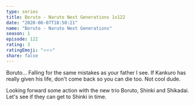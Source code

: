 ```yaml
--- 
type: series 
title: Boruto - Naruto Next Generations 1x122 
date: "2020-06-07T18:50:21" 
name: "Boruto - Naruto Next Generations" 
season: 1 
episode: 122 
rating: 3 
ratingEmoji: "⭐️⭐️⭐️" 
share: false 
---
```


Boruto... Falling for the same mistakes as your father I see. If Kankuro has really given his life, don't come back so you can die too. Not cool dude.

Looking forward some action with the new trio Boruto, Shinki and Shikadai. Let's see if they can get to Shinki in time.

